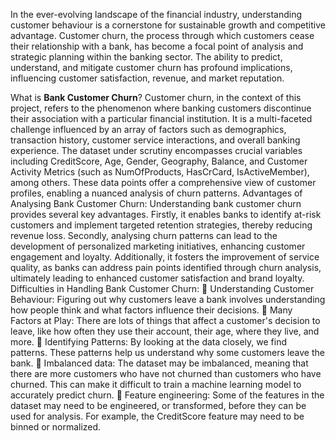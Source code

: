 In the ever-evolving landscape of the financial industry, understanding customer 
behaviour is a cornerstone for sustainable growth and competitive advantage. Customer 
churn, the process through which customers cease their relationship with a bank, has 
become a focal point of analysis and strategic planning within the banking sector. The 
ability to predict, understand, and mitigate customer churn has profound implications, 
influencing customer satisfaction, revenue, and market reputation.

What is **Bank Customer Churn**?
Customer churn, in the context of this project, refers to the phenomenon where banking 
customers discontinue their association with a particular financial institution. It is a 
multi-faceted challenge influenced by an array of factors such as demographics, 
transaction history, customer service interactions, and overall banking experience. The 
dataset under scrutiny encompasses crucial variables including CreditScore, Age, 
Gender, Geography, Balance, and Customer Activity Metrics (such as NumOfProducts, 
HasCrCard, IsActiveMember), among others. These data points offer a comprehensive 
view of customer profiles, enabling a nuanced analysis of churn patterns.
Advantages of Analysing Bank Customer Churn:
Understanding bank customer churn provides several key advantages. Firstly, it enables 
banks to identify at-risk customers and implement targeted retention strategies, thereby 
reducing revenue loss. Secondly, analysing churn patterns can lead to the development 
of personalized marketing initiatives, enhancing customer engagement and loyalty. 
Additionally, it fosters the improvement of service quality, as banks can address pain 
points identified through churn analysis, ultimately leading to enhanced customer 
satisfaction and brand loyalty.
Difficulties in Handling Bank Customer Churn:
 Understanding Customer Behaviour: Figuring out why customers leave a bank 
involves understanding how people think and what factors influence their 
decisions.
 Many Factors at Play: There are lots of things that affect a customer's decision 
to leave, like how often they use their account, their age, where they live, and 
more.
 Identifying Patterns: By looking at the data closely, we find patterns. These 
patterns help us understand why some customers leave the bank.
 Imbalanced data: The dataset may be imbalanced, meaning that there are more 
customers who have not churned than customers who have churned. This can 
make it difficult to train a machine learning model to accurately predict churn.
 Feature engineering: Some of the features in the dataset may need to be 
engineered, or transformed, before they can be used for analysis. For example, 
the CreditScore feature may need to be binned or normalized.
